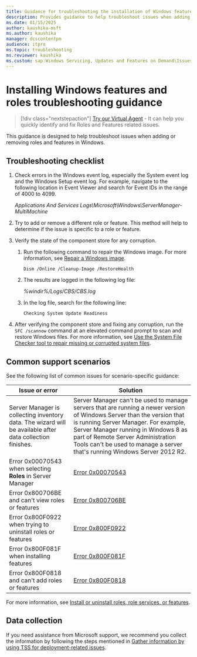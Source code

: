 ```yaml
---
title: Guidance for troubleshooting the installation of Windows features and roles
description: Provides guidance to help troubleshoot issues when adding or removing roles and features in Windows.
ms.date: 01/15/2025
author: kaushika-msft
ms.author: kaushika
manager: dcscontentpm
audience: itpro
ms.topic: troubleshooting
ms.reviewer: kaushika
ms.custom: sap:Windows Servicing, Updates and Features on Demand\Issues installing Server Roles, csstroubleshoot
---
```

# Installing Windows features and roles troubleshooting guidance

> [!div class="nextstepaction"]
> <a href="https://vsa.services.microsoft.com/v1.0/?partnerId=7d74cf73-5217-4008-833f-87a1a278f2cb&flowId=DMC&initialQuery=31806294" target='_blank'>Try our Virtual Agent</a> - It can help you quickly identify and fix Roles and Features related issues.

This guidance is designed to help troubleshoot issues when adding or removing roles and features in Windows.

## Troubleshooting checklist

1. Check errors in the Windows event log, especially the System event log and the Windows Setup event log. For example, navigate to the following location in Event Viewer and search for Event IDs in the range of 4000 to 4099.

   *Applications And Services Logs\Microsoft\Windows\ServerManager-MultiMachine*

2. Try to add or remove a different role or feature. This method will help to determine if the issue is specific to a role or feature.

3. Verify the state of the component store for any corruption.

   1. Run the following command to repair the Windows image. For more information, see [Repair a Windows image](/windows-hardware/manufacture/desktop/repair-a-windows-image).

      `Dism /Online /Cleanup-Image /RestoreHealth`

   2. The results are logged in the following log file:

      *%windir%/Logs/CBS/CBS.log*

   3. In the log file, search for the following line:

      `Checking System Update Readiness`

4. After verifying the component store and fixing any corruption, run the `SFC /scannow` command at an elevated command prompt to scan and restore Windows files. For more information, see [Use the System File Checker tool to repair missing or corrupted system files](https://support.microsoft.com/help/929833).

## Common support scenarios

See the following list of common issues for scenario-specific guidance:

|Issue or error|Solution|
|-|-|
|Server Manager is collecting inventory data. The wizard will be available after data collection finishes.|Server Manager can't be used to manage servers that are running a newer version of Windows Server than the version that is running Server Manager. For example, Server Manager running in Windows 8 as part of Remote Server Administration Tools can't be used to manage a server that's running Windows Server 2012 R2.|
|Error 0x00070543 when selecting **Roles** in Server Manager|[Error 0x00070543](../system-management-components/error-event-1601-click-roles-server-manager.md)|
|Error 0x800706BE and can't view roles or features|[Error 0x800706BE](../system-management-components/unable-view-roles-features-error-code-0x800706be.md)|
|Error 0x800F0922 when trying to uninstall roles or features|[Error 0x800F0922](error-0x800f0922-uninstall-role-feature.md)|
|Error 0x800F081F when installing features|[Error 0x800F081F](you-cant-install-features.md)|
|Error 0x800F0818 and can't add roles or features|[Error 0x800F0818](/archive/blogs/shanecothran/server-manager-both-roles-and-features-display-error-hresult-0x800f0818)|

For more information, see [Install or uninstall roles, role services, or features](/windows-server/administration/server-manager/install-or-uninstall-roles-role-services-or-features).

## Data collection

If you need assistance from Microsoft support, we recommend you collect the information by following the steps mentioned in [Gather information by using TSS for deployment-related issues](../../windows-client/windows-troubleshooters/gather-information-using-tss-deployment.md).
